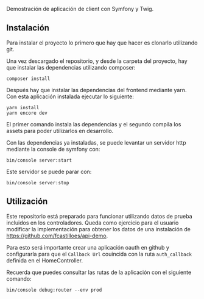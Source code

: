 Demostración de aplicación de client con Symfony y Twig.

## Instalación

Para instalar el proyecto lo primero que hay que hacer es clonarlo utilizando git.

Una vez descargado el repositorio, y desde la carpeta del proyecto, hay que instalar las dependencias utilizando composer:

```
composer install
```

Después hay que instalar las dependencias del frontend mediante yarn. Con esta aplicación instalada ejecutar lo siguiente:

```
yarn install
yarn encore dev
```

El primer comando instala las dependencias y el segundo compila los assets para poder utilizarlos en desarrollo.

Con las dependencias ya instaladas, se puede levantar un servidor http mediante la console de symfony con:

```
bin/console server:start
```

Este servidor se puede parar con:

```
bin/console server:stop
```

## Utilización

Este repositorio está preparado para funcionar utilizando datos de prueba incluidos en los controladores. Queda como ejercicio para el usuario modificar la implementación para obtener los datos de una instalación de https://github.com/fcastilloes/api-demo.

Para esto será importante crear una aplicación oauth en github y configurarla para que el `Callback Url` couincida con la ruta `auth_callback` definida en el HomeController.

Recuerda que puedes consultar las rutas de la aplicación con el siguiente comando:

```
bin/console debug:router --env prod
```
